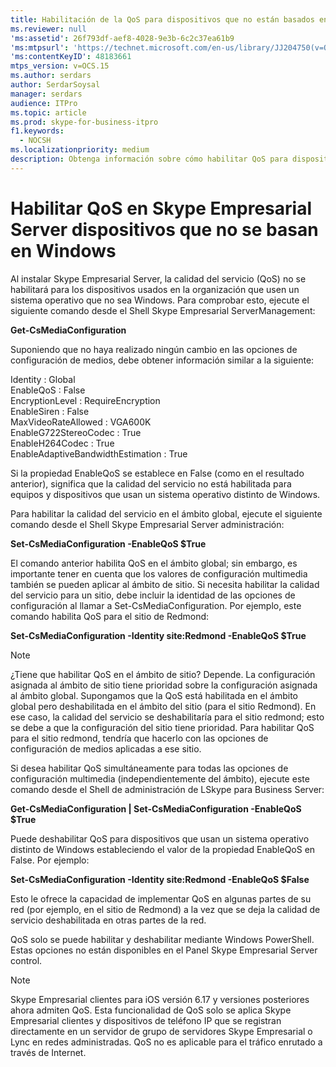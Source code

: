 ```yaml
---
title: Habilitación de la QoS para dispositivos que no están basados en Windows
ms.reviewer: null
'ms:assetid': 26f793df-aef8-4028-9e3b-6c2c37ea61b9
'ms:mtpsurl': 'https://technet.microsoft.com/en-us/library/JJ204750(v=OCS.15)'
'ms:contentKeyID': 48183661
mtps_version: v=OCS.15
ms.author: serdars
author: SerdarSoysal
manager: serdars
audience: ITPro
ms.topic: article
ms.prod: skype-for-business-itpro
f1.keywords:
  - NOCSH
ms.localizationpriority: medium
description: Obtenga información sobre cómo habilitar QoS para dispositivos usados en su organización que usan un sistema operativo distinto de Windows.
---
```


# <a name="enabling-qos-in-skype-for-business-server-for-devices-that-are-not-based-on-windows"></a>Habilitar QoS en Skype Empresarial Server dispositivos que no se basan en Windows


Al instalar Skype Empresarial Server, la calidad del servicio (QoS) no se habilitará para los dispositivos usados en la organización que usen un sistema operativo que no sea Windows. Para comprobar esto, ejecute el siguiente comando desde el Shell Skype Empresarial ServerManagement:

**Get-CsMediaConfiguration**

Suponiendo que no haya realizado ningún cambio en las opciones de configuración de medios, debe obtener información similar a la siguiente:

Identity : Global<br/>
EnableQoS : False<br/>
EncryptionLevel : RequireEncryption<br/>
EnableSiren : False<br/>
MaxVideoRateAllowed : VGA600K<br/>
EnableG722StereoCodec : True<br/>
EnableH264Codec : True<br/>
EnableAdaptiveBandwidthEstimation : True<br/>

Si la propiedad EnableQoS se establece en False (como en el resultado anterior), significa que la calidad del servicio no está habilitada para equipos y dispositivos que usan un sistema operativo distinto de Windows.

Para habilitar la calidad del servicio en el ámbito global, ejecute el siguiente comando desde el Shell Skype Empresarial Server administración:

**Set-CsMediaConfiguration -EnableQoS $True**

El comando anterior habilita QoS en el ámbito global; sin embargo, es importante tener en cuenta que los valores de configuración multimedia también se pueden aplicar al ámbito de sitio. Si necesita habilitar la calidad del servicio para un sitio, debe incluir la identidad de las opciones de configuración al llamar a Set-CsMediaConfiguration. Por ejemplo, este comando habilita QoS para el sitio de Redmond:

**Set-CsMediaConfiguration -Identity site:Redmond -EnableQoS $True**


> [!NOTE]
> ¿Tiene que habilitar QoS en el ámbito de sitio? Depende. La configuración asignada al ámbito de sitio tiene prioridad sobre la configuración asignada al ámbito global. Supongamos que la QoS está habilitada en el ámbito global pero deshabilitada en el ámbito del sitio (para el sitio Redmond). En ese caso, la calidad del servicio se deshabilitaría para el sitio redmond; esto se debe a que la configuración del sitio tiene prioridad. Para habilitar QoS para el sitio redmond, tendría que hacerlo con las opciones de configuración de medios aplicadas a ese sitio.


Si desea habilitar QoS simultáneamente para todas las opciones de configuración multimedia (independientemente del ámbito), ejecute este comando desde el Shell de administración de LSkype para Business Server:

**Get-CsMediaConfiguration | Set-CsMediaConfiguration -EnableQoS $True**

Puede deshabilitar QoS para dispositivos que usan un sistema operativo distinto de Windows estableciendo el valor de la propiedad EnableQoS en False. Por ejemplo:

**Set-CsMediaConfiguration -Identity site:Redmond -EnableQoS $False**

Esto le ofrece la capacidad de implementar QoS en algunas partes de su red (por ejemplo, en el sitio de Redmond) a la vez que se deja la calidad de servicio deshabilitada en otras partes de la red.

QoS solo se puede habilitar y deshabilitar mediante Windows PowerShell. Estas opciones no están disponibles en el Panel Skype Empresarial Server control.

> [!NOTE]
> Skype Empresarial clientes para iOS versión 6.17 y versiones posteriores ahora admiten QoS.  Esta funcionalidad de QoS solo se aplica Skype Empresarial clientes y dispositivos de teléfono IP que se registran directamente en un servidor de grupo de servidores Skype Empresarial o Lync en redes administradas. QoS no es aplicable para el tráfico enrutado a través de Internet.
